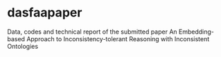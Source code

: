 # dasfaapaper
Data, codes and technical report  of the submitted paper An Embedding-based Approach to Inconsistency-tolerant Reasoning with Inconsistent Ontologies
